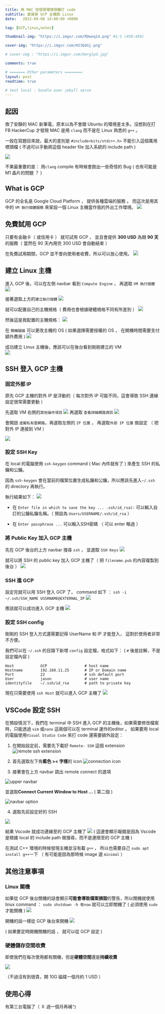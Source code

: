 ```yaml
---
title: 用 MAC 但發現環境很難打 code
subtitle: 直接架 GCP 主機跑 Linux
date:   2022-09-08 14:00:00 +0800

tag: [GCP,linux,notes]

thumbnail-img: "https://i.imgur.com/RDweq14.png" #1:1 (450:450)

cover-img: "https://i.imgur.com/HI3Q4Gj.png"

# cover-img : "https://i.imgur.com/Gmrglpd.jpg"

comments: true

# ======= Other parameters ========
layout: post
readtime: true

# test local : bundle exec jekyll serve
---
```



## 起因
換了安靜的 MAC 新筆電，原本以為不會跟 Ubuntu 的環境差太多。沒想到在打 FB HackerCup 才發現 MAC 是用 `clang` 而不是在 Linux 熟悉的 `g++` 。 



一般在寫題目來說，最大的差別是 `#include<bits/stdc++.h>` 不能引入這個萬用標頭檔 ( 不過可以手動將這個 header file 加入系統的 include path ) 

![](https://i.imgur.com/PGpjetV.png)

不果最重要的是： 用`clang` compile 有時候會跑出一些奇怪的 Bug ( 也有可能是 M1 晶片的問題 ？ )

## What is GCP 

GCP 的全名是 Google Cloud Platform ， 提供各種雲端的服務 。 而這次是用其中的 `VM 執行個體服務` 來架設一個 Linux 主機當作我的外出工作環境。
![](https://i.imgur.com/hh740fv.png)

## 免費試用 GCP 

只要有金融卡（ 或信用卡 ） 就可試用 GCP ， 並且會提供 **300 USD** 為期 **90 天**的服務（ 當然在 90 天內用完 300 USD 會自動結束 ）

在免費試用期間，GCP 並不會向使用者收費，所以可以放心使用。
![](https://i.imgur.com/loDWLci.png)



## 建立 Linux 主機

進入 GCP 後，可以在左側 navbar 看到 `Compute Engine` ， 再選取 `VM 執行個體`
![](https://i.imgur.com/z0rNjg4.png)


接著選取上方的`建立執行個體`
![](https://i.imgur.com/2HqGdD9.png)


就可以配置自己的主機規格（ 費用也會根據硬體規格不同有所差別 ）
![](https://i.imgur.com/D7BKunX.png)


然後這是我配置的主機規格：
![](https://i.imgur.com/fJTQBWr.png)

在 `開機磁碟` 可以更改主機的 OS ( 如果選擇需要授權的 OS ， 在開機時間需要支付額外費用 )
![](https://i.imgur.com/sOypuaU.png)


成功建立 Linux 主機後，應該可以在後台看到剛剛建立的 VM  
![](https://i.imgur.com/lakRvfr.png)




## SSH 登入 GCP 主機


### 固定外部 IP

原先 GCP 主機的對外 IP 是浮動的（ 每次對外 IP 可能不同，這會導致 SSH 連線設定很常需要更動 ）

先選取 VM 右側的`其他操作項目`
![](https://i.imgur.com/58SfkOZ.png)
再選取 `查看詳細網路資訊`
![](https://i.imgur.com/1cMLyrs.png)

會開啟 `虛擬私有雲網路`，再選取左側的 `IP 位置` ， 再選取`外部 IP 位置` 做設定 （ 把對外 IP 連接到 VM ）

![](https://i.imgur.com/YSkjQUg.png)





### 設定 SSH Key 

在 local 的電腦使用 `ssh-keygen` command ( Mac 內件就有了 ) 來產生 SSH 的私鑰和公鑰。

因為 `ssh-keygen` 會在當前的檔案位置生成私鑰和公鑰，所以應該先進入`~/.ssh` 的 directory 再執行。

執行結果如下：
![](https://i.imgur.com/vDlJFkL.png)


- 在 `Enter file in which to save the key ... .ssh/id_rsa):` 可以輸入自訂的公鑰私鑰名稱。（ 預設為 `Users/USERNAME/.ssh/id_rsa` ）

- 在 `Enter passphrase ...` 可以輸入SSH密碼 （ 可以 enter 略過 ）

### 將 Public Key 加入 GCP 主機

先在 GCP 後台的上方 navbar 搜尋 `ssh` ， 並選取 `SSH Keys`
![](https://i.imgur.com/E49Al8p.png)

就可以將 SSH 的 public key 加入 GCP 主機了（ 把 `filename.pub` 的內容複製到後台 ）
![](https://i.imgur.com/GPZm6Iy.png)

### SSH 進 GCP 


設定完就可以用 SSH 登入 GCP 了， command 如下 ：
`ssh -i ~/.ssh/SSH_NAME USSRNAME@EXTERNAL_IP`
![](https://i.imgur.com/IspWGBU.png)

應該就可以成功進入 GCP 主機
![](https://i.imgur.com/HI3Q4Gj.png)



### 設定 SSH config 

剛剛的 SSH 登入方式還需要記得 UserName 和 IP 才能登入， 這對於使用者非常不方便。

我們可以在 `~/.ssh` 的目錄下新增 `config` 設定檔，格式如下：
( `#` 後是註解，不是設定檔內容 )

```
Host            GCP                 # host name
Hostname        192.168.11.25       # IP or Domain name
Port            22                  # ssh default port
User            jason               # user name
identityfile    ~/.ssh/id_rsa       # path to private key
```

現在只需要使用 `ssh Host` 就可以進入 GCP 主機了
![](https://i.imgur.com/M5GIhO7.png)




## VSCode 設定 SSH 


在預設情況下，我們在 terminal 中 SSH 進入 GCP 的主機後，如果需要修改檔案時，只能透過 `vim` 或`nano` 這兩個可以在 terminal 運作的editor 。 如果要用 local 的電腦使用`Visual Studio Code` 來打 code 還需要額外設定：

1. 在開始設定前，需要先下載好 `Remote- SSH` 這個 extension 
![ remote ssh extension  ](https://i.imgur.com/jewrPHA.jpg)

2. 首先選取左下角**藍色 >< 字樣**的 icon 
![ connection icon ](https://i.imgur.com/uXzjgsi.jpg)

3. 接著會在上方 navbar 跳出 remote connect 的選項


![ upper navbar ](https://i.imgur.com/bJKOh2g.png)

並選取**Connect Current Window to Host ...** ( 第二個 )

![ navbar option ](https://i.imgur.com/GrIdiOX.jpg)

4. 選取先前設定好的 SSH

![](https://i.imgur.com/MXKOkgw.jpg)

結果 Vscode 就成功連線至的 GCP 主機了
![](https://i.imgur.com/nKzqE2O.jpg)
( 這邊會顯示報錯是因為 Vscode 是根據 local 的 include path 做搜尋，而不是連限至的 GCP 主機 )

在測試 C++ 環境的時候發現主機並沒有載 `g++` ， 所以也需要自己 `sudo apt install g++`一下 （ 有可能是因為那時候 image 選 `minimal` ）

## 其他注意事項

### Linux 關機


如果從 GCP 後台關機的話會顯示**可能會導致檔案損毀**的警告，所以關機就使用 linux command ： `sudo shutdown -h 筍now` 就可以立即關機了 ( 必須使用 `sudo ` 才能關機 )
![](https://i.imgur.com/ohBwDHi.png)


開機的話一樣從 GCP 後台來開機
![](https://i.imgur.com/RRY70dC.png)


( 如果要定時開機關機的話 ， 就可以從 GCP 設定 )
### 硬體儲存空間收費

即使我們在每次使用都有關機，但是**硬體空間**還是**持續收費** 

![](https://i.imgur.com/DJWVJnj.png)

（不過沒有到很貴，開 10G 磁碟一個月約 1 USD ）

## 使用心得

有第三台電腦了（ Ｘ
過一個月再補ㄅ


